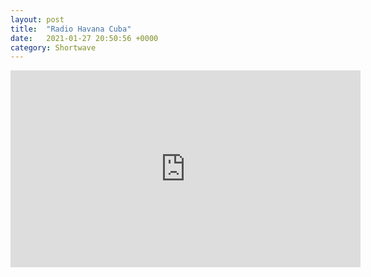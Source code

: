 ```yaml
---
layout: post
title:  "Radio Havana Cuba"
date:   2021-01-27 20:50:56 +0000
category: Shortwave
---
```

<iframe width="560" height="315" src="https://www.youtube.com/embed/mHY5pibWFr8" frameborder="0" allow="accelerometer; autoplay; clipboard-write; encrypted-media; gyroscope; picture-in-picture" allowfullscreen></iframe>